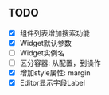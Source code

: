 ## TODO

- [x] 组件列表增加搜索功能
- [x] Widget默认参数
- [ ] Widget实例名
- [ ] 区分容器: 从配置，到操作
- [x] 增加style属性: margin
- [x] Editor显示字段Label